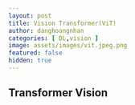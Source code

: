 ```yaml
---
layout: post
title: Vision Transformer(ViT)
author: danghoangnhan
categories: [ DL,vision ]
image: assets/images/vit.jpeg.png
featured: false
hidden: true
---
```


## Transformer Vision
